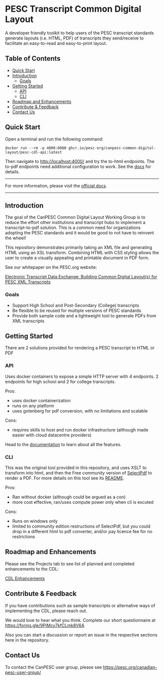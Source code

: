 # PESC Transcript Common Digital Layout

A developer friendly toolkit to help users of the PESC transcript standards generate layouts (i.e. HTML, PDF) of transcripts they send/receive to facilitate an easy-to-read and easy-to-print layout.


## Table of Contents

- [Quick Start](#quick-start)
- [Introduction](#introduction)
  - [Goals](#goals)
- [Getting Started](#getting-started)
  - [API](#api)
  - [CLI](#cli)
- [Roadmap and Enhancements](#roadmap-and-enhancements)
- [Contribute \& Feedback](#contribute--feedback)
- [Contact Us](#contact-us)

## Quick Start

Open a terminal and run the following command:

```
docker run --rm -p 4000:8080 ghcr.io/pesc-org/canpesc-common-digital-layout/pesc-cdl-api:latest
```

Then navigate to <http://localhost:4000/> and try the to-html endpoints. The to-pdf endpoints need additional configuration to work. See the [docs](https://pesc-org.github.io/canpesc-common-digital-layout/) for details.

---

For more information, please visit the [official docs](https://pesc-org.github.io/canpesc-common-digital-layout/).

---


## Introduction

The goal of the CanPESC Common Digital Layout Working Group is to reduce the effort other institutions and transcript hubs to implement a transcript-to-pdf solution.  This is a common need for organizations adopting the PESC standards and it would be good to not have to reinvent the wheel!

This repository demonstrates primarily taking an XML file and generating HTML using an XSL transform.  Combining HTML with CSS styling allows the user to create a visually appealing and printable document in PDF form.

See our whitepaper on the PESC.org website:

[Electronic Transcript Data Exchange: Building Common Digital
Layout(s) for PESC XML Transcripts](https://nebula.wsimg.com/756901b746edc14b984e33cd7f067efd?AccessKeyId=4CF7FAE11697F99C9E6B&disposition=0&alloworigin=1)

### Goals

- Support High School and Post-Secondary (College) transcripts
- Be flexible to be reused for multiple versions of PESC standards
- Provide both sample code and a lightweight tool to generate PDFs from XML transcripts

## Getting Started

There are 2 solutions provided for rendering a PESC transcript to HTML or PDF

### API

Uses docker containers to expose a simple HTTP server with 4 endpoints. 2 endpoints for high school and 2 for college transcripts.

Pros:
- uses docker containerization
- runs on any platform
- uses gotenberg for pdf conversion, with no limitations and scalable

Cons:
- requires skills to host and run docker infrastructure (although made easier with cloud datacentre providers)

Head to the [documentation](https://pesc-org.github.io/canpesc-common-digital-layout/) to learn about all the features.

### CLI

This was the original tool provided in this repository, and uses XSLT to transform into html, and then the Free community version of [SelectPdf](https://selectpdf.com/)
to render a PDF. For more details on this tool see its [README](./src/pesctranscriptconverter-cli/Readme.md).

Pros:
- Ran without docker (although could be argued as a con)
- more cost effective, ran/uses compute power only when cli is excuted

Cons:
- Runs on windows only
- limited to community edition restructions of SelectPdf, but you could drop in a different html to pdf converter, and/or pay licence fee for no restrictions

## Roadmap and Enhancements

Please see the Projects tab to see list of planned and completed enhancements to the CDL:

[CDL Enhancements](https://github.com/pesc/canpesc-common-digital-layout/projects/1)

## Contribute & Feedback

If you have contributions such as sample transcripts or alternative ways of implementing the CDL, please reach out.

We would love to hear what you think. Complete our short questionnaire at <https://forms.gle/9PiMcy7kfCLmk8V6A>

Also you can start a discussion or report an issue in the respective sections here in the repository.

## Contact Us

To contact the CanPESC user group, please see <https://pesc.org/canadian-pesc-user-group/>
